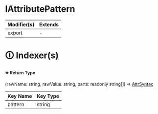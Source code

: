 # IAttributePattern

| Modifier(s)                            | Extends                                    |
|----------------------------------------|--------------------------------------------|
| export | - |

# &#128712; Indexer(s)

**&#128966; Return Type**

(rawName: string, rawValue: string, parts: readonly string[]) =&gt; [AttrSyntax](https://hamedfathi.gitbook.io/aurelia-2-doc-api/jit/class/ast/attrsyntax)

| Key Name        | Key Type                       |
|-----------------|--------------------------------|
| pattern | string |